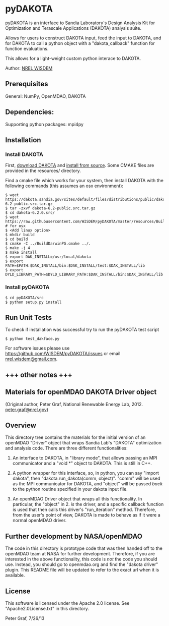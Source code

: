 pyDAKOTA
========

pyDAKOTA is an interface to Sandia Laboratory's Design Analysis Kit for Optimization and Terascale Applications (DAKOTA) analysis suite. 

Allows for users to construct DAKOTA input, feed the input to DAKOTA, and for DAKOTA to call a python object with a "dakota_callback" function for function evaluations.

This allows for a light-weight custom python interace to DAKOTA.

Author: [NREL WISDEM](mailto:nrel.wisdem@gmail.com)

## Prerequisites

General: NumPy, OpenMDAO, DAKOTA

## Dependencies:

Supporting python packages: mpi4py

## Installation

### Install DAKOTA
First, [download DAKOTA](https://github.com/WISDEM/JacketSE) and [install from source](https://dakota.sandia.gov/content/using-builddakotatemplatecmake-script). Some CMAKE files are provided in the resources/ directory.

Find a cmake file which works for your system, then install DAKOTA with the following commands (this assumes an osx environment):

    $ wget https://dakota.sandia.gov/sites/default/files/distributions/public/dakota-6.2-public.src.tar.gz
    $ tar -zxvf dakota-6.2-public.src.tar.gz
    $ cd dakota-6.2.0.src/
    $ wget https://raw.githubusercontent.com/WISDEM/pyDAKOTA/master/resources/BuildDarwinPG.cmake # for osx
    $ <Add linux option>
    $ mkdir build
    $ cd build
    $ cmake -C ../BuildDarwinPG.cmake ../.
    $ make -j 4
    $ make install
    $ export DAK_INSTALL=/usr/local/dakota
    $ export PATH=$PATH:$DAK_INSTALL/bin:$DAK_INSTALL/test:$DAK_INSTALL/lib
    $ export DYLD_LIBRARY_PATH=$DYLD_LIBRARY_PATH:$DAK_INSTALL/bin:$DAK_INSTALL/lib

### Install pyDAKOTA

    $ cd pyDAKOTA/src
    $ python setup.py install

## Run Unit Tests

To check if installation was successful try to run the pyDAKOTA test script

    $ python test_dakface.py

For software issues please use <https://github.com/WISDEM/pyDAKOTA/issues> or email nrel.wisdem@gmail.com. 

## +++ other notes +++

Materials for openMDAO DAKOTA Driver object
-------------------------------------------

(Original author, Peter Graf, National Renewable Energy Lab, 2012. peter.graf@nrel.gov)

Overview
--------
This directory tree contains the materials for the initial version of an openMDAO "Driver" object that wraps
Sandia Lab's "DAKOTA" optimization and analysis code.  There are three different functionalities:

1. An interface to DAKOTA, in "library mode", that allows passing an MPI communicator and a "void *" object
to DAKOTA. This is still in C++.

2. A python wrapper for this interface, so, in python, you can say "import dakota", then "dakota.run_dakota(comm, object)".
"comm" will be used as the MPI communicator for DAKOTA, and "object" will be passed _back_ to the python routine
specified in your dakota input file.

3. An openMDAO Driver object that wraps all this functionality.  In particular, the "object" in 2. _is_ the driver, 
and a specific callback function is used that then calls this driver's "run_iteration" method.  Therefore, from the
user's point of view, DAKOTA is made to behave as if it were a normal openMDAO driver.

Further development by NASA/openMDAO
------------------------------------
The code in this directory is prototype code that was then handed off to the openMDAO team at NASA for further development.
Therefore, if you are interested in the above functionality, this code is _not_ the code you should use.
Instead, you should go to openmdao.org and find the "dakota driver" plugin.  This README file will be updated to refer
to the exact url when it is available.

License
-------
This software is licensed under the Apache 2.0 license.  See "Apache2.0License.txt" in this directory.


Peter Graf, 7/26/13

